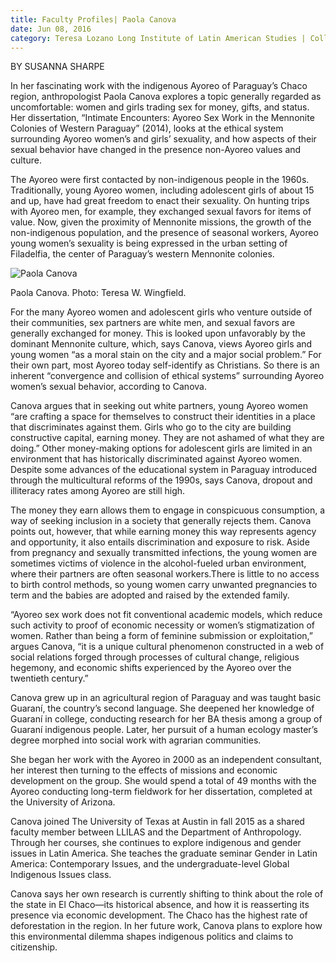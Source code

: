 ```yaml
--- 
title: Faculty Profiles| Paola Canova
date: Jun 08, 2016
category: Teresa Lozano Long Institute of Latin American Studies | College of Liberal Arts
---
```


BY SUSANNA SHARPE

In her fascinating work with the indigenous Ayoreo of Paraguay’s Chaco region, anthropologist Paola Canova explores a topic generally regarded as uncomfortable: women and girls trading sex for money, gifts, and status. Her dissertation, “Intimate Encounters: Ayoreo Sex Work in the Mennonite Colonies of Western Paraguay” (2014), looks at the ethical system surrounding Ayoreo women’s and girls’ sexuality, and how aspects of their sexual behavior have changed in the presence non-Ayoreo values and culture.

The Ayoreo were first contacted by non-indigenous people in the 1960s. Traditionally, young Ayoreo women, including adolescent girls of about 15 and up, have had great freedom to enact their sexuality. On hunting trips with Ayoreo men, for example, they exchanged sexual favors for items of value. Now, given the proximity of Mennonite missions, the growth of the non-indigenous population, and the presence of seasonal workers, Ayoreo young women’s sexuality is being expressed in the urban setting of Filadelfia, the center of Paraguay’s western Mennonite colonies.

![Paola Canova](http://research.utexas.edu/showcase/assets/js/fileman/Uploads/paola_canova.jpg)

Paola Canova. Photo: Teresa W. Wingfield.

For the many Ayoreo women and adolescent girls who venture outside of their communities, sex partners are white men, and sexual favors are generally exchanged for money. This is looked upon unfavorably by the dominant Mennonite culture, which, says Canova, views Ayoreo girls and young women “as a moral stain on the city and a major social problem.” For their own part, most Ayoreo today self-identify as Christians. So there is an inherent “convergence and collision of ethical systems” surrounding Ayoreo women’s sexual behavior, according to Canova.

Canova argues that in seeking out white partners, young Ayoreo women “are crafting a space for themselves to construct their identities in a place that discriminates against them. Girls who go to the city are building constructive capital, earning money. They are not ashamed of what they are doing.” Other money-making options for adolescent girls are limited in an environment that has historically discriminated against Ayoreo women. Despite some advances of the educational system in Paraguay introduced through the multicultural reforms of the 1990s, says Canova, dropout and illiteracy rates among Ayoreo are still high.

The money they earn allows them to engage in conspicuous consumption, a way of seeking inclusion in a society that generally rejects them. Canova points out, however, that while earning money this way represents agency and opportunity, it also entails discrimination and exposure to risk. Aside from pregnancy and sexually transmitted infections, the young women are sometimes victims of violence in the alcohol-fueled urban environment, where their partners are often seasonal workers.There is little to no access to birth control methods, so young women carry unwanted pregnancies to term and the babies are adopted and raised by the extended family.

“Ayoreo sex work does not fit conventional academic models, which reduce such activity to proof of economic necessity or women’s stigmatization of women. Rather than being a form of feminine submission or exploitation,” argues Canova, “it is a unique cultural phenomenon constructed in a web of social relations forged through processes of cultural change, religious hegemony, and economic shifts experienced by the Ayoreo over the twentieth century.”

Canova grew up in an agricultural region of Paraguay and was taught basic Guaraní, the country’s second language. She deepened her knowledge of Guaraní in college, conducting research for her BA thesis among a group of Guaraní indigenous people. Later, her pursuit of a human ecology master’s degree morphed into social work with agrarian communities.

She began her work with the Ayoreo in 2000 as an independent consultant, her interest then turning to the effects of missions and economic development on the group. She would spend a total of 49 months with the Ayoreo conducting long-term fieldwork for her dissertation, completed at the University of Arizona.

Canova joined The University of Texas at Austin in fall 2015 as a shared faculty member between LLILAS and the Department of Anthropology. Through her courses, she continues to explore indigenous and gender issues in Latin America. She teaches the graduate seminar Gender in Latin America: Contemporary Issues, and the undergraduate-level Global Indigenous Issues class.

Canova says her own research is currently shifting to think about the role of the state in El Chaco—its historical absence, and how it is reasserting its presence via economic development. The Chaco has the highest rate of deforestation in the region. In her future work, Canova plans to explore how this environmental dilemma shapes indigenous politics and claims to citizenship.